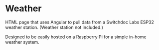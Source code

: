 # Weather
<p>
HTML page that uses Angular to pull data from a Switchdoc Labs ESP32 weather station. (Weather station not included.)
</p>
<p>
Designed to be easily hosted on a Raspberry Pi for a simple in-home weather system.
</p>




